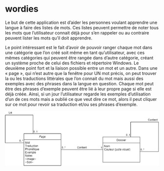 # wordies
Le but de cette application est d’aider les personnes voulant apprendre une langue à faire des listes de mots. 
Ces listes peuvent permettre de noter tous les mots que l’utilisateur connait déjà pour s’en rappeler ou au contraire peuvent lister les mots qu’il doit apprendre.

Le point intéressant est le fait d’avoir de pouvoir ranger chaque mot dans une catégorie que l’on créé soit même en tant qu’utilisateur, avec ces mêmes catégories qui peuvent être rangée dans d’autre catégorie, créant un système proche de celui des fichiers et répertoire Windows.
Le deuxième point fort et la liaison possible entre un mot et un autre. Dans une « page », qui n’est autre que la fenêtre pour UN mot précis, on peut trouver la ou les traductions littérales que l’on connait du mot mais aussi des exemples avec des phrases dans la langue en question. Chaque mot peut être des phrases d’exemple peuvent être lié à leur propre page si elle est déjà créée. Ainsi, si un jour l’utilisateur regarde les exemples d’utilisation d’un de ces mots mais a oublié ce que veut dire ce mot, alors il peut cliquer sur ce mot pour revoir sa traduction et/ou ses phrases d’exemple.

![image](wordies_arch.jpg)